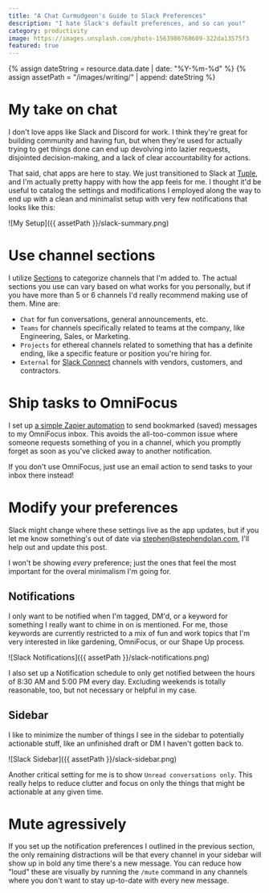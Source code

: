```yaml
---
title: "A Chat Curmudgeon's Guide to Slack Preferences"
description: "I hate Slack's default preferences, and so can you!"
category: productivity
image: https://images.unsplash.com/photo-1563986768609-322da13575f3
featured: true
---
```


{% assign dateString = resource.data.date | date: "%Y-%m-%d" %}
{% assign assetPath = "/images/writing/" | append: dateString %}

# My take on chat

I don't love apps like Slack and Discord for work. I think they're great for building community and having fun, but when they're used for actually trying to get things done can end up devolving into lazier requests, disjointed decision-making, and a lack of clear accountability for actions.

That said, chat apps are here to stay. We just transitioned to Slack at [Tuple](https://tuple.app), and I'm actually pretty happy with how the app feels for me. I thought it'd be useful to catalog the settings and modifications I employed along the way to end up with a clean and minimalist setup with very few notifications that looks like this:

![My Setup]({{ assetPath }}/slack-summary.png)

# Use channel sections

I utilize [Sections](https://slack.com/help/articles/360043207674-Organize-your-sidebar-with-custom-sections) to categorize channels that I'm added to. The actual sections you use can vary based on what works for you personally, but if you have more than 5 or 6 channels I'd really recommend making use of them. Mine are:

- `Chat` for fun conversations, general announcements, etc.
- `Teams` for channels specifically related to teams at the company, like Engineering, Sales, or Marketing.
- `Projects` for ethereal channels related to something that has a definite ending, like a specific feature or position you're hiring for.
- `External` for [Slack Connect](https://slack.com/connect) channels with vendors, customers, and contractors.

# Ship tasks to OmniFocus

I set up [a simple Zapier automation](https://zapier.com/shared/229fb66f346c69369338c30fecd49c5b6e91ad4d) to send bookmarked (saved) messages to my OmniFocus inbox. This avoids the all-too-common issue where someone requests something of you in a channel, which you promptly forget as soon as you've clicked away to another notification.

If you don't use OmniFocus, just use an email action to send tasks to your inbox there instead!

# Modify your preferences

Slack might change where these settings live as the app updates, but if you let me know something's out of date via [stephen@stephendolan.com](mailto:stephen@stephendolan.com), I'll help out and update this post.

I won't be showing _every_ preference; just the ones that feel the most important for the overal minimalism I'm going for.

## Notifications

I only want to be notified when I'm tagged, DM'd, or a keyword for something I really want to chime in on is mentioned. For me, those keywords are currently restricted to a mix of fun and work topics that I'm very interested in like gardening, OmniFocus, or our Shape Up process.

![Slack Notifications]({{ assetPath }}/slack-notifications.png)

I also set up a Notification schedule to only get notified between the hours of 8:30 AM and 5:00 PM every day. Excluding weekends is totally reasonable, too, but not necessary or helpful in my case.

## Sidebar

I like to minimize the number of things I see in the sidebar to potentially actionable stuff, like an unfinished draft or DM I haven't gotten back to.

![Slack Sidebar]({{ assetPath }}/slack-sidebar.png)

Another critical setting for me is to show `Unread conversations only`. This really helps to reduce clutter and focus on only the things that might be actionable at any given time.

# Mute agressively

If you set up the notification preferences I outlined in the previous section, the only remaining distractions will be that every channel in your sidebar will show up in bold any time there's a new message. You can reduce how "loud" these are visually by running the `/mute` command in any channels where you don't want to stay up-to-date with every new message.
